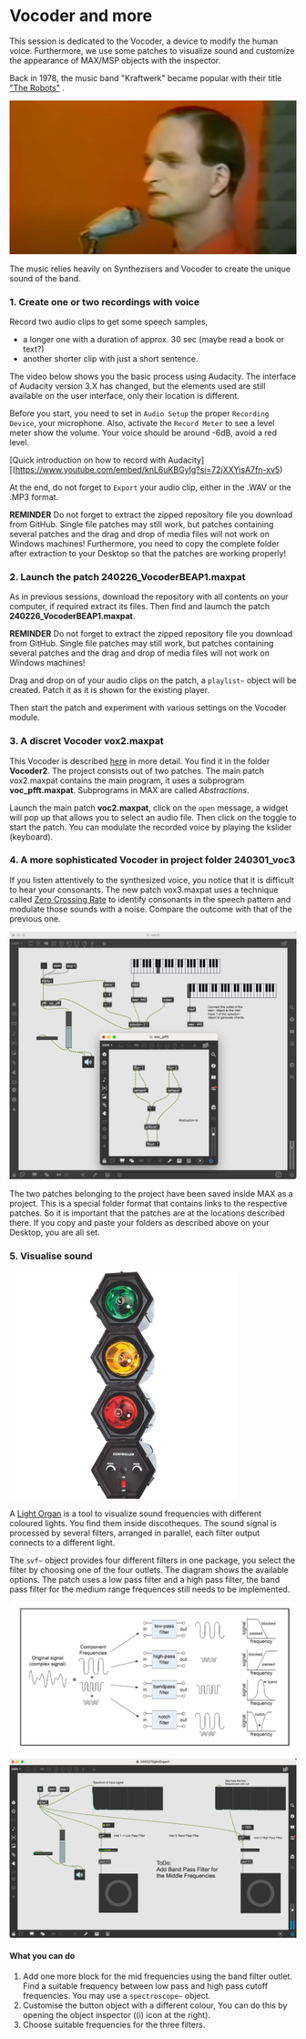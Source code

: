 # Vocoder and more

This session is dedicated to the Vocoder, a device to modify the human voice. Furthermore, we use some patches to visualize sound and customize
the appearance of MAX/MSP objects with the inspector.

Back in 1978, the music band "Kraftwerk" became popular with their title ["The Robots"](https://youtu.be/D_8Pma1vHmw?feature=shared) .

![Kraftwerk, The Robot](media/2024-02-27_11-12-03.png)

The music relies heavily on Synthezisers and Vocoder to create the unique sound of the band.


### 1. Create one or two recordings with voice

Record two audio clips to get some speech samples, 

- a longer one with a duration of approx. 30 sec (maybe read a book or text?)
- another shorter clip with just a short sentence.

The video below shows you the basic process using Audacity. The interface of Audacity version 3.X has changed,
but the elements used are still available on the user interface, only their location is different.

Before you start, you need to set in `Audio Setup` the proper `Recording Device`, your microphone. Also, activate the `Record Meter`
to see a level meter show the volume. Your voice should be around -6dB, avoid a red level.

[Quick introduction on how to record with Audacity][(https://www.youtube.com/embed/knL6uKBGyIg?si=72jXXYisA7fn-xv5)

At the end, do not forget to `Export` your audio clip, either in the .WAV or the .MP3 format.


**REMINDER** Do not forget to extract the zipped repository file you download from GitHub. Single file patches may still work, but patches containing several patches and the drag and drop of media files will not work on Windows machines! Furthermore, you need to copy the complete folder after extraction to your Desktop so that the patches are working properly!

### 2. Launch the patch 240226_VocoderBEAP1.maxpat

As in previous sessions, download the repository with all contents on your computer, if required extract its files. Then find
and laumch the patch **240226_VocoderBEAP1.maxpat**.

**REMINDER** Do not forget to extract the zipped repository file you download from GitHub. Single file patches may still work, but patches containing several patches and the drag and drop of media files will not work on Windows machines!

Drag and drop on of your audio clips on the patch, a `playlist~` object will be created. Patch it as it is shown for the existing player.

Then start the patch and experiment with various settings on the Vocoder module.


### 3. A discret Vocoder vox2.maxpat

This Vocoder is described [here](https://youtu.be/4feOFLX6238?feature=shared) in more detail. You find it in the folder **Vocoder2**. 
The project consists out of two patches. The main patch vox2.maxpat contains the main program, it uses a subprogram **voc_pfft.maxpat**.
Subprograms in MAX are called *Abstractions*. 

Launch the main patch **voc2.maxpat**, click on the `open` message, a widget will pop up that allows you to select an audio file. Then click on the toggle to start the patch. You can modulate the recorded voice by playing the kslider (keyboard).


### 4. A more sophisticated Vocoder in project folder 240301_voc3

If you listen attentively to the synthesized voice, you notice that it is difficult to hear your consonants. The new patch vox3.maxpat uses a technique called 
[Zero Crossing Rate](https://dsp.stackexchange.com/questions/8069/distinguish-vowels-from-consonants) to identify consonants in the speech pattern and modulate those sounds with  a noise. Compare the outcome with that of the previous  one.

![Vocoder with separate treatment of consonants and vowels](media/2024-02-27_12-17-30.png)

The two patches belonging to the project have been saved inside MAX as a project. This is a special folder format that contains links to the respective patches. So it is important that the patches are at the locations described there. If you copy and paste your folders as described above on your Desktop, you are all set.


### 5. Visualise sound

![Light Tone Organ](media/151804.jpg)

A [Light Organ](https://en.wikipedia.org/wiki/Light_organ) is a tool to visualize sound frequencies with different coloured lights. You find them inside discotheques. The sound signal is processed by several filters, arranged in parallel, each filter output connects to a different light.

The `svf~` object provides four different filters in one package, you select the filter by choosing one of the four outlets. The diagram shows the available options. The patch uses a low pass filter and a high pass filter, the band pass filter for the medium range frequences still needs to be implemented.

![The four basic tyes of filters and how they work](media/2024-02-27_18-25-05.png)

![Light Organ Basic Patch](media/2024-02-27_14-09-19.png)

#### What you can do

1. Add one more block for the mid frequencies using the band filter outlet. Find a suitable frequency between low pass and high pass cutoff frequencies. You may use a `spectroscope~` object.
2. Customise the button object with a different colour, You can do this by opening the object inspector ((i) icon at the right).
3. Choose suitable frequencies for the three filters.

